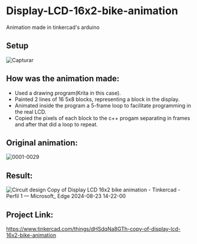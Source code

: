 # Display-LCD-16x2-bike-animation
Animation made in tinkercad's arduino 

## Setup
![Capturar](https://github.com/user-attachments/assets/e88f47f4-86dc-4bcf-a9eb-61eb95e7984f)

## How was the animation made:
  - Used a drawing program(Krita in this case).
  - Painted 2 lines of 16 5x8 blocks, representing a block in the display.
  - Animated inside the program a 5-frame loop to facilitate programming in the real LCD.
  - Copied the pixels of each block to the c++ progam separating in frames and after that did a loop to repeat.
   
## Original animation:
![0001-0029](https://github.com/user-attachments/assets/8a2c806d-34ae-4b61-b493-01ae0114e74f)

## Result: 
![Circuit design Copy of Display LCD 16x2 bike animation - Tinkercad - Perfil 1 — Microsoft_ Edge 2024-08-23 14-22-00](https://github.com/user-attachments/assets/ac474b32-aff1-4f55-80c8-d5f9131a146f)

## Project Link:
https://www.tinkercad.com/things/dHSdqNa8GTh-copy-of-display-lcd-16x2-bike-animation
